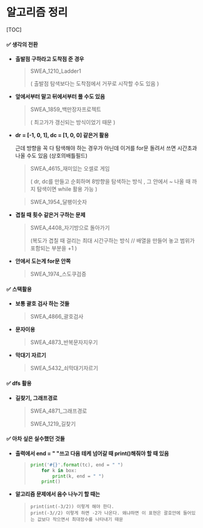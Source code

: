 # 알고리즘 정리



[TOC]

#### ✅ 생각의 전환

- **출발점 구하라고 도착점 준 경우**

  > SWEA_1210_Ladder1 
  >
  > ( 출발점 탐색보다는 도착점에서 거꾸로 시작할 수도 있음 ) 

- **앞에서부터 말고 뒤에서부터 풀 수도 있음**

  > SWEA_1859_백만장자프로젝트 
  >
  > ( 최고가가 갱신되는 방식이었기 때문 )

- **dr = [-1, 0, 1], dc = [1, 0, 0] 같은거 활용**

  근데 방향을 꼭 다 탐색해야 하는 경우가 아닌데 이거를 for문 돌려서 쓰면 시간초과 나올 수도 있음 (상호의배틀필드)

  > SWEA_4615_재미있는 오셀로 게임 
  >
  > ( dr, dc를 만들고 순회하며 8방향을 탐색하는 방식 , 그 안에서 ~ 나올 때 까지 탐색이면 while 활용 가능 )

  > SWEA_1954_달팽이숫자

- **겹칠 때 횟수 같은거 구하는 문제**

  > SWEA_4408_자기방으로 돌아가기 
  >
  > (복도가 겹칠 때 걸리는 최대 시간구하는 방식 // 배열을 만들어 놓고 범위가 포함되는 부분을 +1 )

- **안에서 도는게 for문 안쪽**

  > SWEA_1974_스도쿠검증





#### ✅ 스택활용

- **보통 괄호 검사 하는 것들** 

  > SWEA_4866_괄호검사

- **문자이용**

  > SWEA_4873_반복문자지우기

- **막대기 자르기**

  > SWEA_5432_쇠막대기자르기

  

#### ✅ dfs 활용

- **길찾기, 그래프경로**

  > SWEA_4871_그래프경로
  >
  > SWEA_1219_길찾기

  

#### ✅ 아차 싶은 실수했던 것들

- **출력에서 end = " "쓰고 다음 테케 넘어갈 때 print()해줘야 할 때 있음** 

  > ```python
  > print('#{}'.format(tc), end = " ")
  >     for k in box:
  >         print(k, end = " ")
  >     print() 
  > ```
  
- **알고리즘 문제에서 음수 나누기 할 때는**

  > ```
  > print(int(-3/2)) 이렇게 해야 한다. 
  > print(-3//2) 이렇게 하면 -2가 나온다. 왜냐하면 이 표현은 괄호안에 들어있는 값보다 작으면서 최대정수를 나타내기 때문
  > ```
  >
  > 



